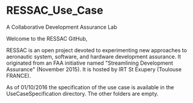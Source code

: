 # RESSAC_Use_Case
A Collaborative Development Assurance Lab



Welcome to the RESSAC GitHub,

RESSAC is an open project devoted to experimenting new approaches to aeronautic system, software, and hardware development assurance.
It originated from an FAA initiative named "Streamlining Development Assurance" (November 2015).
It is hosted by IRT St Exupery (Toulouse FRANCE).

As of 01/10/2016 the specification of the use case is available in the UseCaseSpecification directory.
The other folders are empty.
